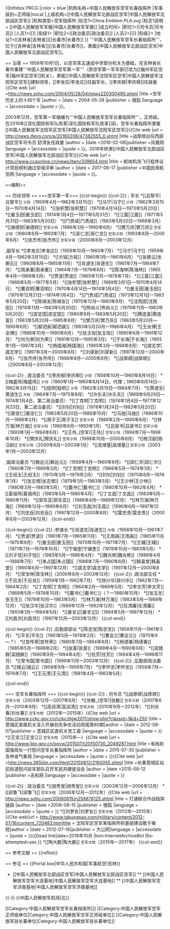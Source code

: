 {{Infobox PRCG
|color = blue
|机构名称=中国人民解放军空军长春指挥所
|军事级别=正师级|nocat
|上级机构=[[中国人民解放军北部战区空军|中国人民解放军北部战区空军]]
|机构类型=空军指挥所
|标志1=China Emblem PLA.svg
|标志1说明 = [[中国人民解放军军徽|中国人民解放军军徽]]
|成立时间=
|职位1=[[司令员|司令员]]
|人员1=[[]]
|衔级1=
|职位2=[[政治委员|政治委员]]
|人员2=[[]]
|衔级2=
|地址1=[[吉林省|吉林省]][[长春市|长春市]]
}}
'''中国人民解放军空军长春指挥所'''，位于[[吉林省|吉林省]][[长春市|长春市]]，隶属[[中国人民解放军北部战区空军|中国人民解放军北部战区空军]]。

== 沿革 ==
1958年10月1日，以空军笫五速成中学部分机关为基础，在吉林省长春市重建'''中国人民解放军空军第一军'''（原空军第一军军部已改为[[福州军区空军|福州军区空军]]机关），隶属[[中国人民解放军沈阳军区空军|中国人民解放军沈阳军区空军]]建制领导，[[李发应|李发应]]任副军长，[[李庆柳|李庆柳]]任政委<ref>{{Cite web |url =http://news.sohu.com/2004/05/28/04/news220300490.shtml  |title =空军历史上的十四个军  |author =  |date = 2004-05-28 |publisher = 搜狐 |language =  |accessdate =  |quote =  }}</ref>。

2003年12月，空军第一军缩编为'''中国人民解放军空军长春指挥所'''，正师级<ref name=datong/>。在2016年[[深化国防和军队改革|深化国防和军队改革]]前，空军长春指挥所隶属[[中国人民解放军沈阳军区空军|中国人民解放军沈阳军区空军]]<ref>{{Cite web |url = http://news.ifeng.com/a/20160206/47382555_0.shtml |title =战厚顺出任西部战区空军司令员 舒清友任政委  |author =  |date =2016-02-06|publisher =凤凰网 |language =  |accessdate =  |quote =  }}</ref>。2016年转隶[[中国人民解放军北部战区空军|中国人民解放军北部战区空军]]<ref>{{Cite web |url = http://www.ccaonline.cn/news/item/339654.html |title = 鹤岗机场飞行程序设计项目顺利通过空域评审 |author =  |date = 2017-06-17 |publisher =中国民用航空网  |language =  |accessdate =  |quote =  }}</ref>。

==编制==


== 历任领导 ==
===空军第一军===
{{col-begin}}
{{col-2}}
; 军长
*[[吕黎平|吕黎平]] <small>少将</small>（1959年4月—1962年3月15日）
*[[马宁|马宁]] <small>少将</small>（1962年3月15日—1970年4月14日）
*[[张积慧|张积慧]]（1970年4月14日—1973年5月20日）
*[[姜玉田|姜玉田]]（1974年1月4日—1977年5月31日）
*[[江震|江震]]（1977年5月31日—1983年5月20日）
*[[门贵成|门贵成]]（1983年5月20日—1986年3月）
*[[谢德财|谢德财]] <small>空军少将</small>（1986年3月—1990年6月）
*[[樊万庆|樊万庆]] <small>空军少将</small>（1990年6月—1993年7月）
*[[吴仁忠|吴仁忠]] <small>空军少将</small>（1993年8月—2000年8月）
*[[张杰传|张杰传]] <small>空军少将</small>（2000年8月—2003年12月）

;副军长
*[[李发应|李发应]]（1958年10月—1960年7月）
*[[马宁|马宁]]（1959年4月—1962年3月15日）
*[[方铭|方铭]]（1960年1月—1961年6月）
*[[张卿云|张卿云]]（1960年8月—1965年11月）
*[[肖道生|肖道生]]（1961年7月—1964年7月）
*[[周承重|周承重]]（1964年7月—1979年8月）
*[[陈海林|陈海林]]（1965年4月—1969年3月）
*[[贾波|贾波]]（1965年11月—1978年7月）
*[[江震|江震]]（1966年5月—1977年5月）
*[[张积慧|张积慧]]（1969年3月1日—1970年4月14日）
*[[曹双明|曹双明]]（1970年4月14日—1974年1月4日）
*[[姜玉田|姜玉田]]（1970年12月21日—1974年1月4日）
*[[门贵成|门贵成]]（1973年12月1日—1983年5月20日）
*[[陈继友|陈继友]]（1975年12月—1980年9月）
*[[沈雨田|沈雨田]]（1978年11月—1983年5月20日）
*[[熊尚义|熊尚义]]（1979年11月—1983年5月20日）
*[[皮定囯|皮定囯]]（1980年9月—1983年5月20日）
*[[腾连富|腾连富]]（1983年5月20月—1985年8月）
*[[樊万庆|樊万庆]]（1983年5月20月—1990年6月）
*[[郗泗泉|郗泗泉]]（1983年5月20月—1986年4月）
*[[王全博|王全博]]（1988年10月—1990年6月）
*[[张玉恒|张玉恒]]（1990年6月—1991年12月）
*[[何为荣|何为荣]]（1991年12月—1995年3月）
*[[于长海|于长海]]（1993年1月—1997年3月）
*[[杨国海|杨国海]]（1995年3月—1998年8月）
*[[虞志学|虞志学]]（1997年3月—2000年8月）
*[[刘家新|刘家新]]（1997年12月—2000年8月）
*[[张杰传|张杰传]]（1998年8月—2000年8月）
*[[战厚顺|战厚顺]]（2000年8月—2003年12月）

{{col-2}}
; 政治委员
*[[李庆柳|李庆柳]] <small>少将</small>（1958年10月—1960年8月14日）
*[[梅盛伟|梅盛伟]] <small>少将</small>（1960年1月—1960年8月14日，代理；1960年8月14日—1962年3月15日）
*[[程明|程明]] <small>少将</small>（1962年3月15日—1964年7月）
*[[萧道生|萧道生]] <small>大校</small>（1964年7月—1975年8月）
*[[许乐夫|许乐夫]]（1968年9月29日—1974年1月4日，第二政治委员）
*[[丁克明|丁克明]]（1974年1月4日—1977年12月23日，第二政治委员） 
*[[刘钊|刘钊]]（1978年1月24日—1983年5月20日）    
*[[康宝仁|康宝仁]]（1983年5月20日—1986年10月）
*[[马驰|马驰]]（1986年10月—1988年2月）
*[[周子玉|周子玉]] <small>空军少将</small>（1988年2月—1990年6月）
*[[林万海|林万海]] <small>空军少将</small>（1990年6月—1993年1月）
*[[吕家书|吕家书]] <small>空军少将</small>（1993年1月—1994年6月）
*[[王伟_(空军)|王伟]] <small>空军少将</small>（1994年7月—1998年10月）
*[[樊庆礼|樊庆礼]] <small>空军少将</small>（1998年10月—2000年8月）
*[[杨汉龄|杨汉龄]] <small>空军少将</small>（2000年8月—2003年1月）
*[[高增基|高增基]] <small>空军少将</small>（2003年1月—2003年12月）

;副政治委员
*[[赖达元|赖达元]]（1959年4月—1960年8月）
*[[邱仁华|邱仁华]]（1960年7月—1969年3月）
*[[丁克明|丁克明]]（1966年5月—1974年1月）
*[[王绍玉|王绍玉]]（1970年3月—1979年2月）
*[[刘钊|刘钊]]（1975年8月—1978年1月）
*[[张志增|张志增]]（1979年1月—1983年5月）
*[[王少林|王少林]]（1980年3月—1983年5月）
*[[戴书仁|戴书仁]]（1980年10月—1982年4月）
*[[夏祖伟|夏祖伟]]（1983年5月—1986年4月）
*[[丁文昌|丁文昌]]（1983年5月—1985年11月）
*[[郭东亚|郭东亚]]（1986年4月—1989年12月）
*[[林万海|林万海]]（1989年12月—1990年6月）
*[[刘玉昌|刘玉昌]]（1990年6月—1997年12月）
*[[刘忠岳|刘忠岳]]（1997年12月—2000年8月）
*[[雷忠贵|雷忠贵]]（2000年8月—2003年12月）
{{col-end}}

{{col-begin}}
{{col-2}}
;参谋长
*[[肖道生|肖道生]] <small>大校</small>（1958年10月—1961年7月）
*[[贾波|贾波]]（1961年7月—1965年11月）
*[[王雨森|王雨森]]（1965年11月—1970年9月）
*[[姜玉田|姜玉田]]（1970年10月—1971年7月）
*[[王辅|王辅]]（1971年7月—1978年10月）
*[[宁福奎|宁福奎]]（1978年10月—1983年5月）
*[[刘子忱|刘子忱]]（1983年5月—1986年4月）
*[[魏光修|魏光修]]（1986年4月—1988年7月）
*[[朱占国|朱占国]]（1988年7月—1990年6月）
*[[韩喜堂|韩喜堂]]（1990年6月—1997年12月）
*[[虞志学|虞志学]]（1997年12月—2000年8月）
*[[常宝林|常宝林]]（2000年8月—2003年12月）
{{col-2}}
;政治部主任
*[[于应龙|于应龙]]（1959年1月—1962年7月）
*[[徐兴华|徐兴华]]（1962年7月—1964年2月）
*[[丁克明|丁克明]]（1964年2月—1969年5月）
*[[李文芳|李文芳]]（1969年5月—1978年10月）
*[[戴书仁|戴书仁]]（？—1980年10月）
*[[张玉生|张玉生]]（1978年10月—1983年5月）
*[[林万海|林万海]]（1983年5月—1989年12月）
*[[张汉华|张汉华]]（1989年12月—1992年12月）
*[[任清廉|任清廉]]（1993年1月—1994年5月）
*[[姜言记|姜言记]]（1994年5月—1997年12月）
*[[刘昌洪|刘昌洪]]（1997年12月—2003年12月）
{{col-end}}

{{col-begin}}
{{col-2}}
;后勤部部长
*[[陈忠宝|陈忠宝]]（1958年11月—1961年3月）
*[[平东|平东]]（1961年5月—1978年2月）
*[[曹会兰|曹会兰]]（1970年9—？）
*[[宫传荣|宫传荣]]（1980年7月—1984年8月）
*[[杨德春|杨德春]]（1985年5月—1988年2月）
*[[张富|张富]]（1988年4月—1990年9月）
*[[梁随群|梁随群]]（1990年9月—1994年4月）
*[[任芳|任芳]]（1994年4月—1999年11月）
*[[曾令国|曾令国]]（1999年11月—2003年12月）
{{col-2}}
;后勤部政治委员
*[[储云|储云]]（1958年9月—1959年7月）
*[[李怀忠|李怀忠]]（1959年7月—1976年7月）
*[[王元清|王元清]]（1981年4月—1983年5月）

{{col-end}}

=== 空军长春指挥所 ===
{{col-begin}}
{{col-2}}
; 司令员
*[[战厚顺|战厚顺]] <small>空军少将</small>（2003年12月—2007年6月）
*[[张敏_(空军)|张敏]] <small>空军大校</small>（2007年6月—2010年9月）
*[[高润清|高润清]] <small>空军大校</small>（2010年9月—2012年）
*[[刘长春|刘长春]] <small>空军大校</small>（2012年—2015年）<ref>{{Cite web |url = http://www.cckc.gov.cn/cckc/dgw2011/show.php?classid=1&id=250 |title =  宽城区直属机关深入开展创先争优活动简报第80期|author =  |date =  2012-08-07|publisher = 宽城区区直机关党工委 |language =  |accessdate =  |quote =  }}</ref>
*[[王宝江|王宝江]] <small>空军大校</small>（2015年—）<ref>{{Cite web |url = http://www.jlqx.gov.cn/qxyw/201507/t20150730_2049287.html |title =省局赵国强局长一行慰问空军长春指挥所  |author =  |date = 2015-07-30 |publisher = 吉林省气象局 |language =  |accessdate =  |quote =  }}</ref><ref name=jihe>{{Cite web |url =http://news.365jilin.com/html/20150812/2160055.shtml  |title =长春宽城区站前街道慰问驻军部队召开军民共建座谈会  |author =  |date =2015-08-12  |publisher =吉和网  |language =  |accessdate =  |quote =  }}</ref>

{{col-2}}
; 政治委员
*[[胡秀堂|胡秀堂]] <small>空军少将</small>（2003年12月—2006年12月）
*[[邱鲁飞|邱鲁飞]] <small>空军大校</small>（2006年12月—2012年）<ref name=datong>{{Cite web |url = http://news.sohu.com/20080815/n258876125.shtml |title = 打通联合作战指挥链路 |author =  |date =2008-08-15  |publisher = 搜狐 |language =  |accessdate =  |quote =  }}</ref>
*[[刘梦友|刘梦友]] <small>空军大校</small>（2012年—2015年）<ref>{{Cite web|url = http://www.takungpao.com/military/content/2012-07/16/content_720483.htm|title = 沈阳军区空军某指挥所抓基层建设敢于揭短|author = |date = 2012-07-16|publisher = 大公网|language = |accessdate = |quote = }}{{Dead link|date=2018年10月 |bot=InternetArchiveBot |fix-attempted=yes }}</ref>
*[[陶大鹏|陶大鹏]] <small>空军大校</small>（2015年—2017年）<ref name=jihe/>
{{col-end}}

== 参考文献 ==
{{reflist}}

== 参见 ==
{{Portal box|中华人民共和国|军事航空|吉林}}
* [[中国人民解放军北部战区空军|中国人民解放军北部战区空军]]
** [[中国人民解放军空军大连基地|中国人民解放军空军大连基地]]
** [[中国人民解放军空军济南基地|中国人民解放军空军济南基地]]

{{-}}
{{中国人民解放军机场|北}}

[[Category:中国人民解放军空军长春指挥所|]]
[[Category:中国人民解放军空军正师级单位|Category:中国人民解放军空军正师级单位]]
[[Category:中国人民解放军驻长春单位|Category:中国人民解放军驻长春单位]]